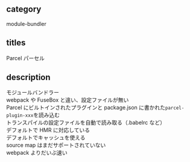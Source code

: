 ## category

module-bundler

## titles

Parcel
パーセル

## description

モジュールバンドラー  
webpack や FuseBox と違い、設定ファイルが無い  
Parcel にビルトインされたプラグインと package.json に書かれた`parcel-plugin-xxx`を読み込む  
トランスパイルの設定ファイルを自動で読み取る（.babelrc など）  
デフォルトで HMR に対応している  
デフォルトでキャッシュを使える  
source map はまだサポートされていない  
webpack よりだいぶ速い
